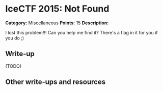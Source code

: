 # IceCTF 2015: Not Found

**Category:** Miscellaneous
**Points:** 15
**Description:** 

I lost this problem!!! Can you help me find it? There's a flag in it for you if you do ;)

## Write-up

(TODO)

## Other write-ups and resources

